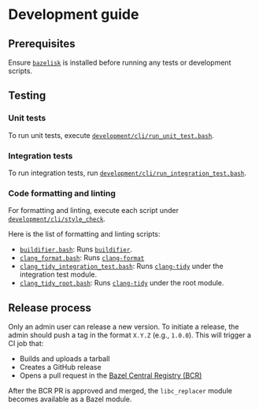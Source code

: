 # Development guide

## Prerequisites

Ensure [`bazelisk`](https://github.com/bazelbuild/bazelisk) is installed before running any tests or development scripts.

## Testing

### Unit tests

To run unit tests, execute [`development/cli/run_unit_test.bash`](development/cli/run_unit_test.bash).

### Integration tests

To run integration tests, run [`development/cli/run_integration_test.bash`](development/cli/run_integration_test.bash).

### Code formatting and linting

For formatting and linting, execute each script under [`development/cli/style_check`](development/cli/style_check).

Here is the list of formatting and linting scripts:

- [`buildifier.bash`](development/cli/style_check/buildifier.bash): Runs [`buildifier`][bazelbuild/buildtools].
- [`clang_format.bash`](development/cli/style_check/clang_format.bash): Runs [`clang-format`][clang-format]
- [`clang_tidy_integration_test.bash`](development/cli/style_check/clang_tidy_integration_test.bash): Runs [`clang-tidy`][clang-tidy] under the integration test module.
- [`clang_tidy_root.bash`](development/cli/style_check/clang_tidy_root.bash): Runs [`clang-tidy`][clang-tidy] under the root module.

## Release process

Only an admin user can release a new version. To initiate a release, the admin should push a tag in the format `X.Y.Z` (e.g., `1.0.0`). This will trigger a CI job that:

- Builds and uploads a tarball
- Creates a GitHub release
- Opens a pull request in the [Bazel Central Registry (BCR)](https://github.com/bazelbuild/bazel-central-registry)

After the BCR PR is approved and merged, the `libc_replacer` module becomes available as a Bazel module.

<!-- below are reference links -->

[bazelbuild/buildtools]: https://github.com/bazelbuild/buildtools
[clang-format]: https://clang.llvm.org/docs/ClangFormat.html
[clang-tidy]: https://clang.llvm.org/extra/clang-tidy/
